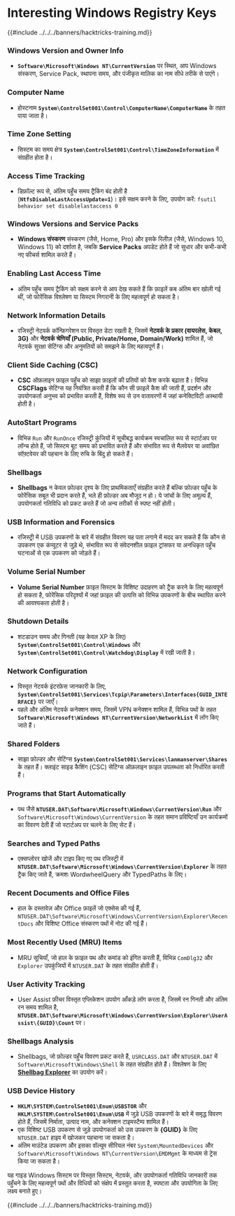 # Interesting Windows Registry Keys

{{#include ../../../banners/hacktricks-training.md}}

### **Windows Version and Owner Info**

- **`Software\Microsoft\Windows NT\CurrentVersion`** पर स्थित, आप Windows संस्करण, Service Pack, स्थापना समय, और पंजीकृत मालिक का नाम सीधे तरीके से पाएंगे।

### **Computer Name**

- होस्टनाम **`System\ControlSet001\Control\ComputerName\ComputerName`** के तहत पाया जाता है।

### **Time Zone Setting**

- सिस्टम का समय क्षेत्र **`System\ControlSet001\Control\TimeZoneInformation`** में संग्रहीत होता है।

### **Access Time Tracking**

- डिफ़ॉल्ट रूप से, अंतिम पहुँच समय ट्रैकिंग बंद होती है (**`NtfsDisableLastAccessUpdate=1`**)। इसे सक्षम करने के लिए, उपयोग करें:
`fsutil behavior set disablelastaccess 0`

### Windows Versions and Service Packs

- **Windows संस्करण** संस्करण (जैसे, Home, Pro) और इसके रिलीज़ (जैसे, Windows 10, Windows 11) को दर्शाता है, जबकि **Service Packs** अपडेट होते हैं जो सुधार और कभी-कभी नए फीचर्स शामिल करते हैं।

### Enabling Last Access Time

- अंतिम पहुँच समय ट्रैकिंग को सक्षम करने से आप देख सकते हैं कि फ़ाइलें कब अंतिम बार खोली गई थीं, जो फोरेंसिक विश्लेषण या सिस्टम निगरानी के लिए महत्वपूर्ण हो सकता है।

### Network Information Details

- रजिस्ट्री नेटवर्क कॉन्फ़िगरेशन पर विस्तृत डेटा रखती है, जिसमें **नेटवर्क के प्रकार (वायरलेस, केबल, 3G)** और **नेटवर्क श्रेणियाँ (Public, Private/Home, Domain/Work)** शामिल हैं, जो नेटवर्क सुरक्षा सेटिंग्स और अनुमतियों को समझने के लिए महत्वपूर्ण हैं।

### Client Side Caching (CSC)

- **CSC** ऑफ़लाइन फ़ाइल पहुँच को साझा फ़ाइलों की प्रतियों को कैश करके बढ़ाता है। विभिन्न **CSCFlags** सेटिंग्स यह नियंत्रित करती हैं कि कौन सी फ़ाइलें कैश की जाती हैं, प्रदर्शन और उपयोगकर्ता अनुभव को प्रभावित करती हैं, विशेष रूप से उन वातावरणों में जहां कनेक्टिविटी अस्थायी होती है।

### AutoStart Programs

- विभिन्न `Run` और `RunOnce` रजिस्ट्री कुंजियों में सूचीबद्ध कार्यक्रम स्वचालित रूप से स्टार्टअप पर लॉन्च होते हैं, जो सिस्टम बूट समय को प्रभावित करते हैं और संभावित रूप से मैलवेयर या अवांछित सॉफ़्टवेयर की पहचान के लिए रुचि के बिंदु हो सकते हैं।

### Shellbags

- **Shellbags** न केवल फ़ोल्डर दृश्य के लिए प्राथमिकताएँ संग्रहीत करते हैं बल्कि फ़ोल्डर पहुँच के फोरेंसिक सबूत भी प्रदान करते हैं, भले ही फ़ोल्डर अब मौजूद न हो। ये जांचों के लिए अमूल्य हैं, उपयोगकर्ता गतिविधि को प्रकट करते हैं जो अन्य तरीकों से स्पष्ट नहीं होती।

### USB Information and Forensics

- रजिस्ट्री में USB उपकरणों के बारे में संग्रहीत विवरण यह पता लगाने में मदद कर सकते हैं कि कौन से उपकरण एक कंप्यूटर से जुड़े थे, संभावित रूप से संवेदनशील फ़ाइल ट्रांसफर या अनधिकृत पहुँच घटनाओं से एक उपकरण को जोड़ते हैं।

### Volume Serial Number

- **Volume Serial Number** फ़ाइल सिस्टम के विशिष्ट उदाहरण को ट्रैक करने के लिए महत्वपूर्ण हो सकता है, फोरेंसिक परिदृश्यों में जहां फ़ाइल की उत्पत्ति को विभिन्न उपकरणों के बीच स्थापित करने की आवश्यकता होती है।

### **Shutdown Details**

- शटडाउन समय और गिनती (यह केवल XP के लिए) **`System\ControlSet001\Control\Windows`** और **`System\ControlSet001\Control\Watchdog\Display`** में रखी जाती है।

### **Network Configuration**

- विस्तृत नेटवर्क इंटरफ़ेस जानकारी के लिए, **`System\ControlSet001\Services\Tcpip\Parameters\Interfaces{GUID_INTERFACE}`** पर जाएँ।
- पहले और अंतिम नेटवर्क कनेक्शन समय, जिसमें VPN कनेक्शन शामिल हैं, विभिन्न पथों के तहत **`Software\Microsoft\Windows NT\CurrentVersion\NetworkList`** में लॉग किए जाते हैं।

### **Shared Folders**

- साझा फ़ोल्डर और सेटिंग्स **`System\ControlSet001\Services\lanmanserver\Shares`** के तहत हैं। क्लाइंट साइड कैशिंग (CSC) सेटिंग्स ऑफ़लाइन फ़ाइल उपलब्धता को निर्धारित करती हैं।

### **Programs that Start Automatically**

- पथ जैसे **`NTUSER.DAT\Software\Microsoft\Windows\CurrentVersion\Run`** और `Software\Microsoft\Windows\CurrentVersion` के तहत समान प्रविष्टियाँ उन कार्यक्रमों का विवरण देती हैं जो स्टार्टअप पर चलने के लिए सेट हैं।

### **Searches and Typed Paths**

- एक्सप्लोरर खोजें और टाइप किए गए पथ रजिस्ट्री में **`NTUSER.DAT\Software\Microsoft\Windows\CurrentVersion\Explorer`** के तहत ट्रैक किए जाते हैं, क्रमशः WordwheelQuery और TypedPaths के लिए।

### **Recent Documents and Office Files**

- हाल के दस्तावेज़ और Office फ़ाइलें जो एक्सेस की गई हैं, `NTUSER.DAT\Software\Microsoft\Windows\CurrentVersion\Explorer\RecentDocs` और विशिष्ट Office संस्करण पथों में नोट की गई हैं।

### **Most Recently Used (MRU) Items**

- MRU सूचियाँ, जो हाल के फ़ाइल पथ और कमांड को इंगित करती हैं, विभिन्न `ComDlg32` और `Explorer` उपकुंजियों में `NTUSER.DAT` के तहत संग्रहीत होती हैं।

### **User Activity Tracking**

- User Assist फ़ीचर विस्तृत एप्लिकेशन उपयोग आँकड़े लॉग करता है, जिसमें रन गिनती और अंतिम रन समय शामिल है, **`NTUSER.DAT\Software\Microsoft\Windows\CurrentVersion\Explorer\UserAssist\{GUID}\Count`** पर।

### **Shellbags Analysis**

- Shellbags, जो फ़ोल्डर पहुँच विवरण प्रकट करते हैं, `USRCLASS.DAT` और `NTUSER.DAT` में `Software\Microsoft\Windows\Shell` के तहत संग्रहीत होते हैं। विश्लेषण के लिए **[Shellbag Explorer](https://ericzimmerman.github.io/#!index.md)** का उपयोग करें।

### **USB Device History**

- **`HKLM\SYSTEM\ControlSet001\Enum\USBSTOR`** और **`HKLM\SYSTEM\ControlSet001\Enum\USB`** में जुड़े USB उपकरणों के बारे में समृद्ध विवरण होते हैं, जिसमें निर्माता, उत्पाद नाम, और कनेक्शन टाइमस्टैम्प शामिल हैं।
- एक विशिष्ट USB उपकरण से जुड़े उपयोगकर्ता को उस उपकरण के **{GUID}** के लिए `NTUSER.DAT` हाइव में खोजकर पहचाना जा सकता है।
- अंतिम माउंटेड उपकरण और इसका वॉल्यूम सीरियल नंबर `System\MountedDevices` और `Software\Microsoft\Windows NT\CurrentVersion\EMDMgmt` के माध्यम से ट्रेस किया जा सकता है।

यह गाइड Windows सिस्टम पर विस्तृत सिस्टम, नेटवर्क, और उपयोगकर्ता गतिविधि जानकारी तक पहुँचने के लिए महत्वपूर्ण पथों और विधियों को संक्षेप में प्रस्तुत करता है, स्पष्टता और उपयोगिता के लिए लक्ष्य बनाते हुए।

{{#include ../../../banners/hacktricks-training.md}}
